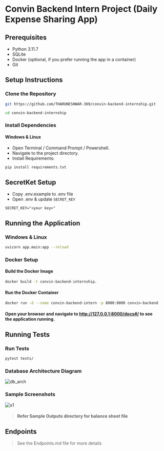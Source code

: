 # Convin Backend Intern Project (Daily Expense Sharing App)

## Prerequisites

- Python 3.11.7
- SQLite
- Docker (optional, if you prefer running the app in a container)
- Git

## Setup Instructions

### Clone the Repository

```bash
git https://github.com/THARUNESHWAR-369/convin-backend-internship.git
```

```bash
cd convin-backend-internship
```

### Install Dependencies

#### Windows & Linux

- Open Terminal / Command Prompt / Powershell.
- Navigate to the project directory.
- Install Requirements:

```bash
pip install requirements.txt
```

## SecretKet Setup

- Copy .env.example to .env file
- Open .env & update `SECRET_KEY`

```env
SECRET_KEY="<your key>"
```

## Running the Application

### Windows & Linux

```bash
uvicorn app.main:app --reload
```

### Docker Setup

#### Build the Docker Image

```bash
docker build -t convin-backend-internship.
```

#### Run the Docker Container

```bash
docker run -d --name convin-backend-intern -p 8000:8000 convin-backend-intern-project
```

#### Open your browser and navigate to http://127.0.0.1:8000/docs#/ to see the application running.

## Running Tests

### Run Tests

```bash
pytest tests/
```

### Database Architecture Diagram

![db_arch](https://github.com/user-attachments/assets/2267b083-cf54-4076-992f-da30eeb1b9d0)

### Sample Screenshots

![s1](https://github.com/user-attachments/assets/de15a6ba-0ea7-4e2d-b26e-44dbd55a8067)

> #### Refer Sample Outputs directory for balance sheet file

## Endpoints
> See the Endpoints.md file for more details